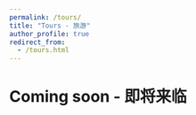 ```yaml
---
permalink: /tours/
title: "Tours - 旅游"
author_profile: true
redirect_from: 
  - /tours.html
---
```


# Coming soon - 即将来临
